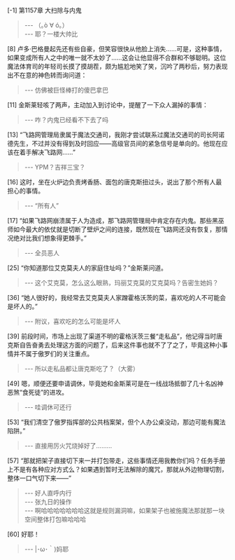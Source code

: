 
[-1] 第1157章 大扫除与内鬼
>--- （｡ò ∀ ó｡）<br>
>--- 耶？一楼大帅比<br>

[8] 卢多·巴格曼起先还有些自豪，但笑容很快从他脸上消失……可是，这种事情，如果变成所有人之中的唯一就不太妙了……这会让他显得不合群和不够聪明。这位魔法体育司的年轻司长摸了摸胡茬，颇为尴尬地笑了笑，沉吟了两秒后，努力表现出不在意的神色转而询问道：
>--- 仿佛被巨怪棒打的傻巴拿巴<br>

[11] 金斯莱轻咳了两声，主动加入到讨论中，提醒了一下众人漏掉的事情：
>--- 咋？内鬼已经看不下去了吗<br>

[13] “飞路网管理局隶属于魔法交通司，我刚才尝试联系过魔法交通司的司长阿诺德先生，不过并没有得到及时回应——高级官员间的紧急信号是单向的。他现在应该在着手解决飞路网……”
>--- YPM？吉祥三宝？<br>

[16] 这时，坐在火炉边负责烤香肠、面包的唐克斯扭过头，说出了那个所有人最担心的事情。
>--- “所有人”<br>

[17] “如果飞路网崩溃属于人为造成，那飞路网管理局中肯定存在内鬼。那些黑巫师如今最大的依仗就是切断了壁炉之间的连接，既然现在飞路网还没有恢复，那情况绝对比我们想象得更棘手。”
>--- 全员恶人<br>

[25] “你知道那位艾克莫夫人的家庭住址吗？”金斯莱问道。
>--- 这个艾克莫，怎么这么眼熟，玛丽艾克莫的艾克莫吗？告密生她妈？<br>

[36] “她人很好的，我经常去艾克莫夫人家蹭霍格沃茨的菜，喜欢吃的人不可能会是坏人的。”
>--- 附议，喜欢吃的怎么可能是坏人<br>

[39] 前段时间，市场上出现了渠道不明的霍格沃茨三餐“走私品”，他记得当时唐克斯自告奋勇去处理这方面的问题了，后来这件事也就不了了之了，毕竟这种小事情并不属于傲罗们的关注重点。
>--- 所以走私品都让唐克斯吃了？（大雾）<br>

[49] 嗯，顺便还要申请调休，毕竟她和金斯莱可是在一线战场抵御了几十名凶神恶煞“食死徒”的进攻。
>--- 哇调休可还行<br>

[53] “我们清空了傲罗指挥部的公共档案架，但个人办公桌没动，那边可能有魔法陷阱。”
>--- 直接用厉火咒烧掉好了………<br>

[57] “那就把架子直接切下来一并打包带走，这些事情还用我教你们吗？任务手册上不是有各种应对方式么？如果遇到暂时无法解除的魔咒，那就从外边物理切割，整体一口气切下来——”
>--- 好人直呼内行<br>
>--- 张九日的操作<br>
>--- 啊哈哈哈哈哈哈哈这就是规则漏洞嘛，如果架子也被施魔法那就那一块空间整体打包嘛哈哈哈<br>

[60] 好耶！
>--- |･ω･｀)妈耶<br>
